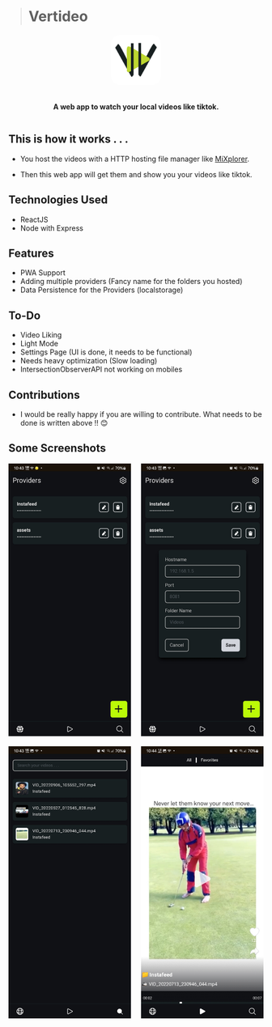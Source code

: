 > # Vertideo

<div style="display: flex; flex-direction: column; align-items: center; gap: 20px">
    <img src="screenshots/512.png" width="100px" style="border-radius: 20px;">
    <p style="font-weight: bold">A web app to watch your local videos like tiktok.</p>
</div>

## This is how it works . . .

- You host the videos with a HTTP hosting file manager like [MiXplorer](https://play.google.com/store/apps/details?id=com.mixplorer.silver&hl=en_US&pli=1).

- Then this web app will get them and show you your videos like tiktok.

## Technologies Used

- ReactJS
- Node with Express

## Features

- PWA Support
- Adding multiple providers (Fancy name for the folders you hosted)
- Data Persistence for the Providers (localstorage)

## To-Do

- Video Liking
- Light Mode
- Settings Page (UI is done, it needs to be functional)
- Needs heavy optimization (Slow loading)
- IntersectionObserverAPI not working on mobiles

## Contributions

- I would be really happy if you are willing to contribute. What needs to be done is written above !! 😊

## Some Screenshots

<div style="display: grid; gap: 20px; grid-template-columns: 1fr 1fr;" >
<img src="screenshots/Screenshot_20240121_224311_Chrome.jpg" width="400px">
<img src="screenshots/Screenshot_20240121_224319_Chrome.jpg" width="400px">
<img src="screenshots/Screenshot_20240121_224334_Chrome.jpg" width="400px">
<img src="screenshots/Screenshot_20240121_224417_Chrome.jpg" width="400px">
</div>
